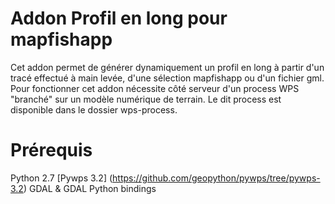 Addon Profil en long pour mapfishapp
====================================

Cet addon permet de générer dynamiquement un profil en long à partir d'un tracé effectué à main levée, d'une sélection mapfishapp ou d'un fichier gml.
Pour fonctionner cet addon nécessite côté serveur d'un process WPS "branché" sur un modèle numérique de terrain.
Le dit process est disponible dans le dossier wps-process.

Prérequis
=========
Python 2.7
[Pywps 3.2] (https://github.com/geopython/pywps/tree/pywps-3.2)
GDAL & GDAL Python bindings